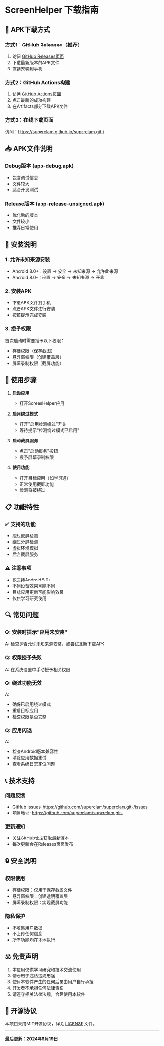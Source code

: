 # ScreenHelper 下载指南

## 📱 APK下载方式

### 方式1：GitHub Releases（推荐）
1. 访问 [GitHub Releases页面](https://github.com/superclam/superclam.git-/releases)
2. 下载最新版本的APK文件
3. 直接安装到手机

### 方式2：GitHub Actions构建
1. 访问 [GitHub Actions页面](https://github.com/superclam/superclam.git-/actions)
2. 点击最新的成功构建
3. 在Artifacts部分下载APK文件

### 方式3：在线下载页面
访问：https://superclam.github.io/superclam.git-/

## 📥 APK文件说明

### Debug版本 (app-debug.apk)
- 包含调试信息
- 文件较大
- 适合开发测试

### Release版本 (app-release-unsigned.apk)
- 优化后的版本
- 文件较小
- 推荐日常使用

## 🔧 安装说明

### 1. 允许未知来源安装
- Android 8.0+：设置 → 安全 → 未知来源 → 允许此来源
- Android 8.0-：设置 → 安全 → 未知来源 → 开启

### 2. 安装APK
- 下载APK文件到手机
- 点击APK文件进行安装
- 按照提示完成安装

### 3. 授予权限
首次启动时需要授予以下权限：
- 存储权限（保存截图）
- 悬浮窗权限（创建覆盖层）
- 屏幕录制权限（截屏功能）

## 🚀 使用步骤

1. **启动应用**
   - 打开ScreenHelper应用

2. **启用绕过模式**
   - 打开"启用检测绕过"开关
   - 等待提示"检测绕过模式已启用"

3. **启动截屏服务**
   - 点击"启动服务"按钮
   - 授予屏幕录制权限

4. **使用功能**
   - 打开目标应用（如学习通）
   - 正常使用截屏功能
   - 检测将被绕过

## 📋 功能特性

### ✅ 支持的功能
- 绕过截屏检测
- 绕过分屏检测
- 虚拟环境模拟
- 后台截屏服务

### ⚠️ 注意事项
- 仅支持Android 5.0+
- 不同设备效果可能不同
- 目标应用更新可能影响效果
- 仅供学习研究使用

## 🔍 常见问题

### Q: 安装时提示"应用未安装"
A: 检查是否允许未知来源安装，或尝试重新下载APK

### Q: 权限授予失败
A: 在系统设置中手动授予相关权限

### Q: 绕过功能无效
A:
- 确保已启用绕过模式
- 重启目标应用
- 检查权限是否完整

### Q: 应用闪退
A:
- 检查Android版本兼容性
- 清除应用数据重试
- 查看系统日志定位问题

## 📞 技术支持

### 问题反馈
- GitHub Issues: https://github.com/superclam/superclam.git-/issues
- 项目地址: https://github.com/superclam/superclam.git-

### 更新通知
- 关注GitHub仓库获取最新版本
- 每次更新会在Releases页面发布

## 🔒 安全说明

### 权限使用
- 存储权限：仅用于保存截图文件
- 悬浮窗权限：创建透明覆盖层
- 屏幕录制权限：实现截屏功能

### 隐私保护
- 不收集用户数据
- 不上传任何信息
- 所有功能均在本地执行

## ⚖️ 免责声明

1. 本应用仅供学习研究和技术交流使用
2. 请勿用于违法违规用途
3. 使用本软件产生的任何后果由用户自行承担
4. 开发者不承担任何法律责任
5. 请遵守相关法律法规，合理使用本软件

## 📄 开源协议

本项目采用MIT开源协议，详见 [LICENSE](LICENSE) 文件。

---

**最后更新：2024年6月19日**
